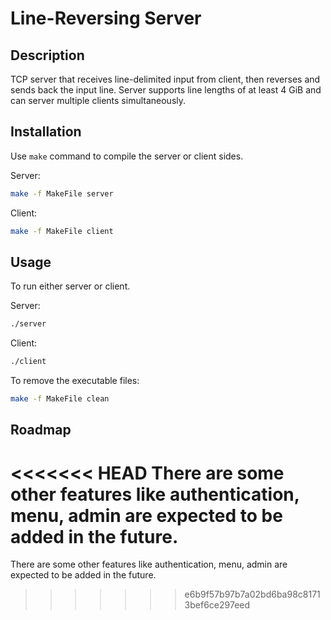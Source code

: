 # Line-Reversing Server

## Description
TCP server that receives line-delimited input from client, then reverses and sends back the input line. Server supports line lengths of at least 4 GiB and can server multiple clients simultaneously. 

## Installation

Use `make` command to compile the server or client sides.

Server:
```bash
make -f MakeFile server
```

Client:
```bash
make -f MakeFile client
```

## Usage

To run either server or client.

Server:
```bash
./server
```
Client:
```bash
./client
```
To remove the executable files:
```bash
make -f MakeFile clean
```

## Roadmap
<<<<<<< HEAD
There are some other features like authentication, menu, admin are expected to be added in the future.
=======
There are some other features like authentication, menu, admin are expected to be added in the future.
>>>>>>> e6b9f57b97b7a02bd6ba98c81713bef6ce297eed
